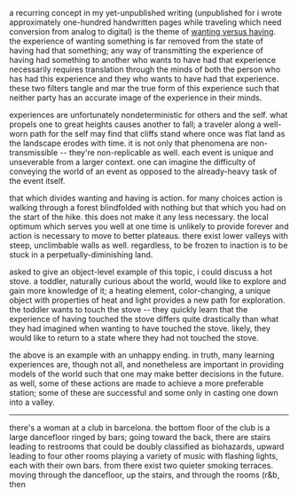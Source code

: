 a recurring concept in my yet-unpublished writing (unpublished for i wrote approximately one-hundred handwritten pages while traveling which need conversion from analog to digital) is the theme of [wanting versus having](https://eigenrobot.substack.com/p/you-are-going-to-fuck-this-up). the experience of wanting something is far removed from the state of having had that something; any way of transmitting the experience of having had something to another who wants to have had that experience necessarily requires translation through the minds of both the person who has had this experience and they who wants to have had that experience. these two filters tangle and mar the true form of this experience such that neither party has an accurate image of the experience in their minds.

experiences are unfortunately nondeterministic for others and the self. what propels one to great heights causes another to fall; a traveler along a well-worn path for the self may find that cliffs stand where once was flat land as the landscape erodes with time. it is not only that phenomena are non-transmissible -- they're non-replicable as well. each event is unique and unseverable from a larger context. one can imagine the difficulty of conveying the world of an event as opposed to the already-heavy task of the event itself.

that which divides wanting and having is action. for many choices action is walking through a forest blindfolded with nothing but that which you had on the start of the hike. this does not make it any less necessary. the local optimum which serves you well at one time is unlikely to provide forever and action is necessary to move to better plateaus. there exist lower valleys with steep, unclimbable walls as well. regardless, to be frozen to inaction is to be stuck in a perpetually-diminishing land.

asked to give an object-level example of this topic, i could discuss a hot stove. a toddler, naturally curious about the world, would like to explore and gain more knowledge of it; a heating element, color-changing, a unique object with properties of heat and light provides a new path for exploration. the toddler wants to touch the stove -- they quickly learn that the experience of having touched the stove differs quite drastically than what they had imagined when wanting to have touched the stove. likely, they would like to return to a state where they had not touched the stove.

the above is an example with an unhappy ending. in truth, many learning experiences are, though not all, and nonetheless are important in providing models of the world such that one may make better decisions in the future. as well, some of these actions are made to achieve a more preferable station; some of these are successful and some only in casting one down into a valley. 

***

there's a woman at a club in barcelona. the bottom floor of the club is a large dancefloor ringed by bars; going toward the back, there are stairs leading to restrooms that could be doubly classified as biohazards, upward leading to four other rooms playing a variety of music with flashing lights, each with their own bars. from there exist two quieter smoking terraces. moving through the dancefloor, up the stairs, and through the rooms (r&b, then
